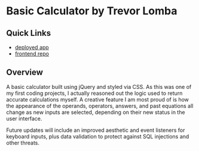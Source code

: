 # Basic Calculator by Trevor Lomba

## Quick Links
* [deployed app](https://trevorlomba.github.io/calculator/)
* [frontend repo](https://github.com/trevorlomba/calculator)

## Overview
A basic calculator built using jQuery and styled via CSS. As this was one of my first coding projects, I actually reasoned out the logic used to return accurate calculations myself. A creative feature I am most proud of is how the appearance of the operands, operators, answers, and past equations all change as new inputs are selected, depending on their new status in the user interface.

Future updates will include an improved aesthetic and event listeners for keyboard inputs, plus data validation to protect against SQL injections and other threats.
